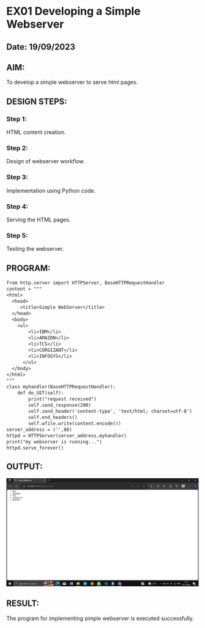 # EX01 Developing a Simple Webserver
## Date: 19/09/2023

## AIM:
To develop a simple webserver to serve html pages.

## DESIGN STEPS:
### Step 1: 
HTML content creation.

### Step 2:
Design of webserver workflow.

### Step 3:
Implementation using Python code.

### Step 4:
Serving the HTML pages.

### Step 5:
Testing the webserver.

## PROGRAM:
```
from http.server import HTTPServer, BaseHTTPRequestHandler
content = """
<html>
  <head>
     <title>Simple WebServer</title>
  </head>
  <body>
    <ul>
        <li>IBM</li>
        <li>AMAZON</li>
        <li>TCS</li>
        <li>CORGIZANT</li>
        <li>INFOSYS</li>
      </ul>
  </body>
</html>
"""
class myhandler(BaseHTTPRequestHandler):
    def do_GET(self):
        print("request received")
        self.send_response(200)
        self.send_header('content-type', 'text/html; charset=utf-8')
        self.end_headers()
        self.wfile.write(content.encode())
server_address = ('',80)
httpd = HTTPServer(server_address,myhandler)
print("my webserver is running...")
httpd.serve_forever()
```

## OUTPUT:

![Alt text](<sudhar/ex1/static/Screenshot (288).png>)

## RESULT:
The program for implementing simple webserver is executed successfully.
